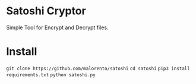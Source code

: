 # Satoshi Cryptor
Simple Tool for Encrypt and Decrypt files.

# Install
``git clone https://github.com/malorento/satoshi``
``cd satoshi``
``pip3 install requirements.txt``
``python satoshi.py``
